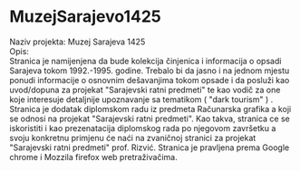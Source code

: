 # MuzejSarajevo1425
Naziv projekta: Muzej Sarajeva 1425 <br>
Opis:<br>
Stranica je namijenjena da bude kolekcija činjenica i informacija o opsadi Sarajeva tokom 1992.-1995. godine. Trebalo bi da jasno i na jednom mjestu ponudi informacije o osnovnim dešavanjima tokom opsade i da posluži kao uvod/dopuna za projekat "Sarajevski ratni predmeti" te kao vodič za one koje interesuje detaljnije upoznavanje sa tematikom ( "dark tourism" ) . Stranica je dodatak diplomskom radu iz predmeta Računarska grafika a koji se odnosi na projekat "Sarajevski ratni predmeti". Kao takva, stranica ce se iskoristiti i kao prezenatacija diplomskog rada po njegovom završetku a svoju konkretnu primjenu će naći na zvaničnoj stranici za projekat "Sarajevski ratni predmeti" prof. Rizvić. Stranica je pravljena prema Google chrome i Mozzila firefox web pretraživačima.
